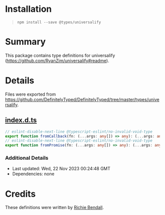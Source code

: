 # Installation
> `npm install --save @types/universalify`

# Summary
This package contains type definitions for universalify (https://github.com/RyanZim/universalify#readme).

# Details
Files were exported from https://github.com/DefinitelyTyped/DefinitelyTyped/tree/master/types/universalify.
## [index.d.ts](https://github.com/DefinitelyTyped/DefinitelyTyped/tree/master/types/universalify/index.d.ts)
````ts
// eslint-disable-next-line @typescript-eslint/no-invalid-void-type
export function fromCallback(fn: (...args: any[]) => any): (...args: any[]) => Promise<any> | void;
// eslint-disable-next-line @typescript-eslint/no-invalid-void-type
export function fromPromise(fn: (...args: any[]) => any): (...args: any[]) => Promise<any> | void;

````

### Additional Details
 * Last updated: Wed, 22 Nov 2023 00:24:48 GMT
 * Dependencies: none

# Credits
These definitions were written by [Richie Bendall](https://github.com/Richienb).
